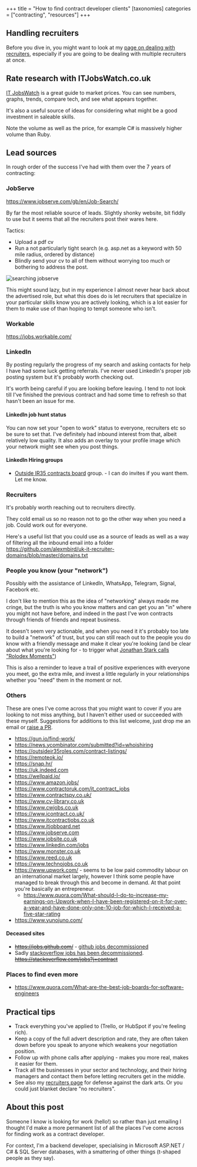 +++
title = "How to find contract developer clients"
[taxonomies]
categories = ["contracting", "resources"]
+++

## Handling recruiters

Before you dive in, you might want to look at my [page on dealing with
recruiters](/recruiters/), especially if you are going to be dealing with
multiple recruiters at once.

## Rate research with ITJobsWatch.co.uk

[IT JobsWatch](https://www.itjobswatch.co.uk/contracts/uk/developer.do) is a great guide to market prices. You can see numbers, graphs, trends, compare tech, and see what appears together.

It's also a useful source of ideas for considering what might be a good investment in saleable skills.

Note the volume as well as the price, for example C# is massively higher volume than Ruby.

## Lead sources

In rough order of the success I've had with them over the 7 years of contracting:

### JobServe

<https://www.jobserve.com/gb/en/Job-Search/>

By far the most reliable source of leads. Slightly shonky website, bit fiddly
to use but it seems that all the recruiters post their wares here.

Tactics:

* Upload a pdf cv
* Run a not particularly tight search (e.g. asp.net as a keyword with 50 mile radius, ordered by distance)
* Blindly send your cv to all of them without worrying too much or bothering to address the post.

![searching jobserve](/images/blog/jobserve-search.png)

This might sound lazy, but in my experience I almost never hear back about the
advertised role, but what this does do is let recruiters that specialize in
your particular skills know you are actively looking, which is a lot easier for
them to make use of than hoping to tempt someone who isn't.

### Workable

<https://jobs.workable.com/>

### LinkedIn

By posting regularly the progress of my search and asking contacts for help I
have had some luck getting referrals. I've never used LinkedIn's proper job
posting system but it's probably worth checking out.

It's worth being careful if you are looking before leaving. I tend to not look
till I've finished the previous contract and had some time to refresh so that
hasn't been an issue for me.

#### LinkedIn job hunt status

You can now set your "open to work" status to everyone, recruiters etc so be
sure to set that. I've definitely had inbound interest from that, albeit
relatively low quality. It also adds an overlay to your profile image which your
network might see when you post things.

#### LinkedIn Hiring groups

* [Outside IR35 contracts board](https://www.linkedin.com/groups/9031918/) group. - I can do invites if you want them. Let me know.

### Recruiters

It's probably worth reaching out to recruiters directly.

They cold email us so no reason not to go the other way when you need a job.
Could work out for everyone.

Here's a useful list that you could use as a source of leads as well as a way
of filtering all the inbound email into a folder
<https://github.com/alexmbird/uk-it-recruiter-domains/blob/master/domains.txt>

### People you know (your "network")

Possibly with the assistance of LinkedIn, WhatsApp, Telegram, Signal, Facebork etc.

I don't like to mention this as the idea of "networking" always made me cringe,
but the truth is who you know matters and can get you an "in" where you might
not have before, and indeed in the past I've won contracts through friends of
friends and repeat business.

It doesn't seem very actionable, and when you need it it's probably too late to
build a "network" of trust, but you can still reach out to the people you do
know with a friendly message and make it clear you're looking (and be clear
about what you're looking for - to trigger what [Jonathan Stark calls "Rolodex
Moments"](https://jonathanstark.com/daily/20170127-dogfooding---rolodex-moments))

This is also a reminder to leave a trail of positive experiences with everyone you meet, go the extra mile, and invest a little regularly in your relationships whether you "need" them in the moment or not.

### Others

These are ones I've come across that you might want to cover if you are looking
to not miss anything, but I haven't either used or succeeded with these myself.
Suggestions for additions to this list welcome, just drop me an email or [raise
a PR](https://github.com/timabell/timwise.co.uk/edit/master/_posts/2019-06-26-how-to-find-contract-dev-jobs.md).

* <https://gun.io/find-work/>
* <https://news.ycombinator.com/submitted?id=whoishiring>
* <https://outsideir35roles.com/contract-listings/>
* <https://remoteok.io/>
* <https://snap.hr/>
* <https://uk.indeed.com>
* <https://wellpaid.io/>
* <https://www.amazon.jobs/>
* <https://www.contractoruk.com/it_contract_jobs>
* <https://www.contractspy.co.uk/>
* <https://www.cv-library.co.uk>
* <https://www.cwjobs.co.uk>
* <https://www.icontract.co.uk/>
* <https://www.itcontractjobs.co.uk>
* <https://www.itjobboard.net>
* <https://www.jobserve.com>
* <https://www.jobsite.co.uk>
* <https://www.linkedin.com/jobs>
* <https://www.monster.co.uk>
* <https://www.reed.co.uk>
* <https://www.technojobs.co.uk>
* <https://www.upwork.com/> - seems to be low paid commodity labour on an
	international market largely, however I think some people have managed to
	break through this and become in demand. At that point you're basically an
	entrepreneur.
	* <https://www.quora.com/What-should-I-do-to-increase-my-earnings-on-Upwork-when-I-have-been-registered-on-it-for-over-a-year-and-have-done-only-one-10-job-for-which-I-received-a-five-star-rating>
* <https://www.yunojuno.com/>

#### Deceased sites

* ~~<https://jobs.github.com/>~~ - [github jobs decommissioned](https://github.blog/changelog/2021-04-19-deprecation-notice-github-jobs-site/)
* Sadly [stackoverflow jobs has been decommissioned](https://meta.stackoverflow.com/questions/415293/sunsetting-jobs-developer-story). ~~<https://stackoverflow.com/jobs?j=contract>~~

### Places to find even more

* <https://www.quora.com/What-are-the-best-job-boards-for-software-engineers>

## Practical tips

- Track everything you've applied to (Trello, or HubSpot if you're feeling rich).
- Keep a copy of the full advert description and rate, they are often taken down before you speak to anyone which weakens your negotiation position.
- Follow up with phone calls after applying - makes you more real, makes it easier for them.
- Track all the businesses in your sector and technology, and their hiring managers and contact them before letting recruiters get in the middle.
- See also my [recruiters page](/recruiters) for defense against the dark arts. Or you could just blanket declare "no recruiters".

## About this post

Someone I know is looking for work (hello!) so rather than just emailing I
thought I'd make a more permanent list of all the places I've come across for
finding work as a contract developer.

For context, I'm a backend developer, specialising in Microsoft ASP.NET / C# &
SQL Server databases, with a smattering of other things (t-shaped people as
they say).
